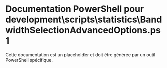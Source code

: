 # Documentation PowerShell pour development\scripts\statistics\BandwidthSelectionAdvancedOptions.ps1

Cette documentation est un placeholder et doit être générée par un outil PowerShell spécifique.
